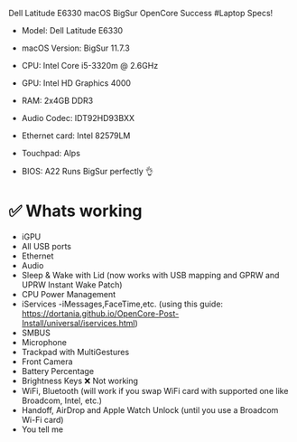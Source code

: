 Dell Latitude E6330 macOS BigSur OpenCore Success
#Laptop Specs!
+ Model: Dell Latitude E6330
+ macOS Version: BigSur 11.7.3

+ CPU: Intel Core i5-3320m @ 2.6GHz
+ GPU: Intel HD Graphics 4000
+ RAM: 2x4GB DDR3
+ Audio Codec: IDT92HD93BXX
+ Ethernet card: Intel 82579LM
+ Touchpad: Alps
+ BIOS: A22
Runs BigSur perfectly 👌
# ✅ Whats working
+ iGPU
+ All USB ports 
+ Ethernet
+ Audio 
+ Sleep & Wake with Lid (now works with USB mapping and GPRW and UPRW Instant Wake Patch)
+ CPU Power Management
+ iServices -iMessages,FaceTime,etc. (using this guide: https://dortania.github.io/OpenCore-Post-Install/universal/iservices.html)
+ SMBUS
+ Microphone
+ Trackpad with MultiGestures 
+ Front Camera
+ Battery Percentage
+ Brightness Keys
❌ Not working
+ WiFi, Bluetooth (will work if you swap WiFi card with supported one like Broadcom, Intel, etc.)
+ Handoff, AirDrop and Apple Watch Unlock (until you use a Broadcom Wi-Fi card)
+ You tell me
